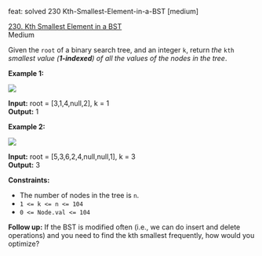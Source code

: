 feat: solved 230 Kth-Smallest-Element-in-a-BST [medium]

[230. Kth Smallest Element in a BST](https://leetcode.com/problems/kth-smallest-element-in-a-bst/)  
Medium

Given the  `root`  of a binary search tree, and an integer  `k`, return  _the_  `kth`  _smallest value (**1-indexed**) of all the values of the nodes in the tree_.

**Example 1:**

![](https://assets.leetcode.com/uploads/2021/01/28/kthtree1.jpg)

**Input:** root = [3,1,4,null,2], k = 1  
**Output:** 1

**Example 2:**

![](https://assets.leetcode.com/uploads/2021/01/28/kthtree2.jpg)

**Input:** root = [5,3,6,2,4,null,null,1], k = 3  
**Output:** 3

**Constraints:**

-   The number of nodes in the tree is  `n`.
-   `1 <= k <= n <= 104`
-   `0 <= Node.val <= 104`

**Follow up:**  If the BST is modified often (i.e., we can do insert and delete operations) and you need to find the kth smallest frequently, how would you optimize?
